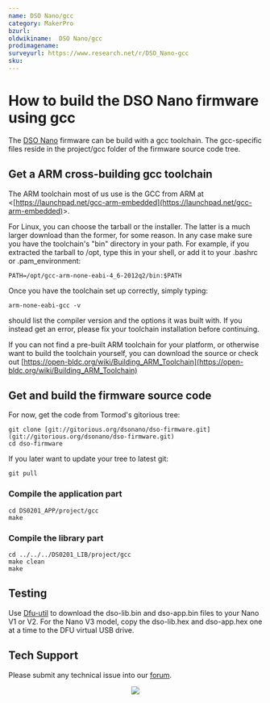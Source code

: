 ```yaml
---
name: DSO Nano/gcc
category: MakerPro
bzurl:
oldwikiname:  DSO Nano/gcc
prodimagename:
surveyurl: https://www.research.net/r/DSO_Nano-gcc
sku:
---
```

#   How to build the DSO Nano firmware using gcc

The [DSO Nano](/DSO_Nano "DSO Nano") firmware can be build with a gcc toolchain. The gcc-specific files reside in the project/gcc folder of the firmware source code tree.

##   Get a ARM cross-building gcc toolchain

The ARM toolchain most of us use is the GCC from ARM at &lt;[https://launchpad.net/gcc-arm-embedded](https://launchpad.net/gcc-arm-embedded)&gt;.

For Linux, you can choose the tarball or the installer. The latter is a much larger download than the former, for some reason. In any case make sure you have the toolchain's "bin" directory in your path. For example, if you extracted the tarball to /opt, type this in your shell, or add it to your .bashrc or .pam_environment:
```
PATH=/opt/gcc-arm-none-eabi-4_6-2012q2/bin:$PATH
```

Once you have the toolchain set up correctly, simply typing:
```
arm-none-eabi-gcc -v
```

should list the compiler version and the options it was built with. If you instead get an error, please fix your toolchain installation before continuing.

If you can not find a pre-built ARM toolchain for your platform, or otherwise want to build the toolchain yourself, you can download the source or check out [https://open-bldc.org/wiki/Building_ARM_Toolchain](https://open-bldc.org/wiki/Building_ARM_Toolchain)

##   Get and build the firmware source code

For now, get the code from Tormod's gitorious tree:
```
git clone [git://gitorious.org/dsonano/dso-firmware.git](git://gitorious.org/dsonano/dso-firmware.git)
cd dso-firmware
```

If you later want to update your tree to latest git:
```
git pull
```

###   Compile the application part
```
cd DS0201_APP/project/gcc
make
```

###   Compile the library part 
```
cd ../../../DS0201_LIB/project/gcc
make clean
make
```

##   Testing

Use [Dfu-util](/Dfu-util "Dfu-util") to download the dso-lib.bin and dso-app.bin files to your Nano V1 or V2. For the Nano V3 model, copy the dso-lib.hex and dso-app.hex one at a time to the DFU virtual USB drive.

## Tech Support
Please submit any technical issue into our [forum](https://forum.seeedstudio.com/). <br /><p style="text-align:center"><a href="https://www.seeedstudio.com/act-4.html?utm_source=wiki&utm_medium=wikibanner&utm_campaign=newproducts" target="_blank"><img src="https://files.seeedstudio.com/wiki/Wiki_Banner/new_product.jpg" /></a></p>